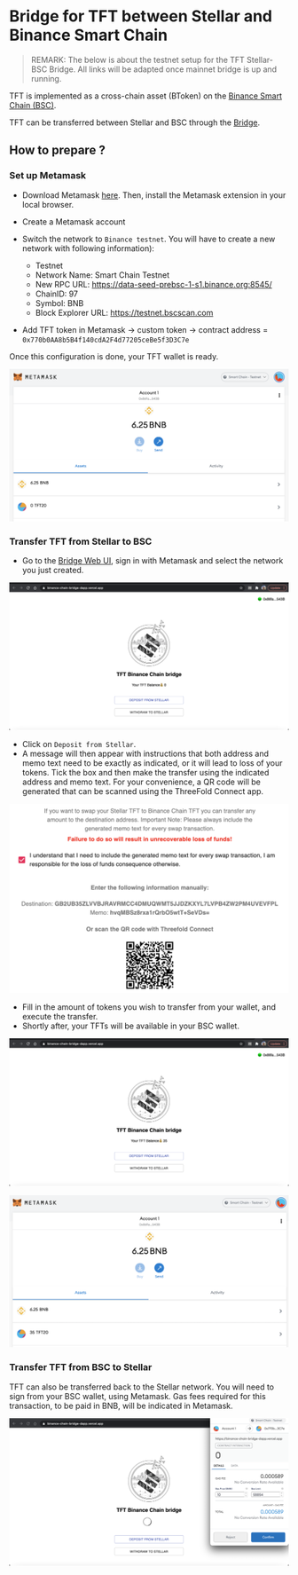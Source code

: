 # Bridge for TFT between Stellar and Binance Smart Chain

> REMARK: The below is about the testnet setup for the TFT Stellar-BSC Bridge. All links will be adapted once mainnet bridge is up and running. 

TFT is implemented as a cross-chain asset (BToken) on the [Binance Smart Chain (BSC)](https://www.binance.org/en/smartChain).

TFT can be transferred between Stellar and BSC through the [Bridge](https://binance-chain-bridge-dapp.vercel.app/).

## How to prepare ?

### Set up Metamask

- Download Metamask [here](https://metamask.io/download.html). Then, install the Metamask extension in your local browser.
- Create a Metamask account
- Switch the network to `Binance testnet`. You will have to create a new network with following information):
  - Testnet
  - Network Name: Smart Chain Testnet
  - New RPC URL: https://data-seed-prebsc-1-s1.binance.org:8545/
  - ChainID: 97
  - Symbol: BNB
  - Block Explorer URL: https://testnet.bscscan.com

- Add TFT token in Metamask -> custom token -> contract address = ```0x770b0AA8b5B4f140cdA2F4d77205ceBe5f3D3C7e```

Once this configuration is done, your TFT wallet is ready. 

![](img/tft_bsc_metamask.png ':size=300')

### Transfer TFT from Stellar to BSC

- Go to the [Bridge Web UI](https://binance-chain-bridge-dapp.vercel.app/), sign in with Metamask and select the network you just created.

![](img/tft_bsc_bridge_ui.png ':size=300')

- Click on `Deposit from Stellar`. 
- A message will then appear with instructions that both address and memo text need to be exactly as indicated, or it will lead to loss of your tokens. Tick the box and then make the transfer using the indicated address and memo text. For your convenience, a QR code will be generated that can be scanned using the ThreeFold Connect app.

![](img/tft_bridge_transfer.png ':size=300')


- Fill in the amount of tokens you wish to transfer from your wallet, and execute the transfer.
- Shortly after, your TFTs will be available in your BSC wallet.

![](img/tft_bridge_ui_funded.png ':size=300')

![](img/tft_bsc_metamask_funded.png ':size=300')

### Transfer TFT from BSC to Stellar

TFT can also be transferred back to the Stellar network. You will need to sign from your BSC wallet, using Metamask. Gas fees required for this transaction, to be paid in BNB, will be indicated in Metamask.

![](img/tft_bridge_withdraw_to_stellar.png ':size=300')
